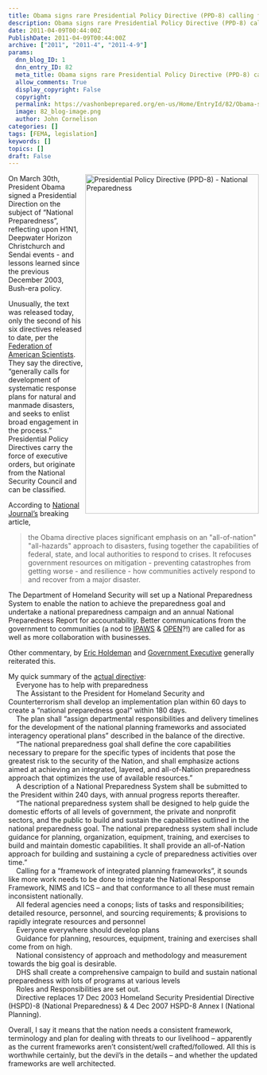 ```yaml
---
title: Obama signs rare Presidential Policy Directive (PPD-8) calling for National Preparedness Goal & System
description: Obama signs rare Presidential Policy Directive (PPD-8) calling for National Preparedness Goal & System
date: 2011-04-09T00:44:00Z
PublishDate: 2011-04-09T00:44:00Z
archive: ["2011", "2011-4", "2011-4-9"]
params:
  dnn_blog_ID: 1
  dnn_entry_ID: 82
  meta_title: Obama signs rare Presidential Policy Directive (PPD-8) calling for National Preparedness Goal & System
  allow_comments: True
  display_copyright: False
  copyright:
  permalink: https://vashonbeprepared.org/en-us/Home/EntryId/82/Obama-signs-rare-Presidential-Policy-Directive-PPD-8-calling-for-National-Preparedness-Goal-amp-System
  image: 82_blog-image.png
  author: John Cornelison
categories: []
tags: [FEMA, legislation]
keywords: []
topics: []
draft: False
---
```


<p><a href="http://www.fas.org/irp/offdocs/ppd/ppd-8.pdf"><img title="Presidential Policy Directive (PPD-8) - National Preparedness" border="0" alt="Presidential Policy Directive (PPD-8) - National Preparedness" align="right" width="349" height="683" style="background-image: none; border-bottom: 0px; border-left: 0px; padding-left: 0px; padding-right: 0px; display: inline; float: right; border-top: 0px; border-right: 0px; padding-top: 0px" src="./images/82/Windows-Live-Writer-07302e7ea1f4_E81C-Presidential_Policy_Directive_(PPD-8)_-_National_Preparedness_3.jpg" /></a>On March 30th, President Obama signed a Presidential Direction on the subject of “National Preparedness”, reflecting upon H1N1, Deepwater Horizon Christchurch and Sendai events - and lessons learned since the previous December 2003, Bush-era policy.&#160;</p>
<p>Unusually, the text was released today, only the second of his six directives released to date, per the <a target="_blank" href="http://www.fas.org/blog/secrecy/2011/04/ppd-8.html">Federation of American Scientists</a>. They say the directive, “generally calls for development of systematic response plans for natural and manmade disasters, and seeks to enlist broad engagement in the process.” Presidential Policy Directives carry the force of executive orders, but originate from the National Security Council and can be classified.</p>
<p>According to <a target="_blank" href="http://www.nationaljournal.com/whitehouse/obama-signs-policy-directive-on-preparedness-20110405">National Journal’s</a> breaking article,</p>
<blockquote>
<p>the Obama directive places significant emphasis on an "all-of-nation" "all-hazards" approach to disasters, fusing together the capabilities of federal, state, and local authorities to respond to crises. It refocuses government resources on mitigation - preventing catastrophes from getting worse - and resilience - how communities actively respond to and recover from a major disaster.</p>
</blockquote>
<p>The Department of Homeland Security will set up a National Preparedness System to enable the nation to achieve the preparedness goal and undertake a national preparedness campaign and an annual National Preparedness Report for accountability. Better communications from the government to communities (a nod to <a target="_blank" href="http://www.fema.gov/about/programs/disastermanagement/index.shtm">IPAWS</a> &amp; <a target="_blank" href="http://www.fema.gov/emergency/ipaws/aggregator.shtm#1">OPEN</a>?!) are called for as well as more collaboration with businesses.</p>
<p>Other commentary, by <a target="_blank" href="http://www.emergencymgmt.com/emergency-blogs/disaster-zone/obama-signs-policy-directive-on-preparedness-040611.html">Eric Holdeman</a> and <a target="_blank" href="http://www.govexec.com/dailyfed/0411/040611emergency-response.htm">Government Executive</a> generally reiterated this.</p>
<p>My quick summary of the <a target="_blank" href="http://www.fas.org/irp/offdocs/ppd/ppd-8.pdf">actual directive</a>: <br />
<img align="middle" alt="" src="http://www.dotnetscraps.com/samples/bullets/022.gif" />&#160;&#160;&#160; Everyone has to help with preparedness <br />
<img align="middle" alt="" src="http://www.dotnetscraps.com/samples/bullets/022.gif" />&#160;&#160;&#160; The Assistant to the President for Homeland Security and Counterterrorism shall develop an implementation plan within 60 days to create a “national preparedness goal” within 180 days. <br />
<img align="middle" alt="" src="http://www.dotnetscraps.com/samples/bullets/022.gif" />&#160;&#160;&#160; The plan shall “assign departmental responsibilities and delivery timelines for the development of the national planning frameworks and associated interagency operational plans” described in the balance of the directive. <br />
<img align="middle" alt="" src="http://www.dotnetscraps.com/samples/bullets/022.gif" />&#160;&#160;&#160; “The national preparedness goal shall define the core capabilities necessary to prepare for the specific types of incidents that pose the greatest risk to the security of the Nation, and shall emphasize actions aimed at achieving an integrated, layered, and all-of-Nation preparedness approach that optimizes the use of available resources.” <br />
<img align="middle" alt="" src="http://www.dotnetscraps.com/samples/bullets/022.gif" />&#160;&#160;&#160; A description of a National Preparedness System shall be submitted to the President within 240 days, with annual progress reports thereafter. <br />
<img align="middle" alt="" src="http://www.dotnetscraps.com/samples/bullets/022.gif" />&#160;&#160;&#160; “The national preparedness system shall be designed to help guide the domestic efforts of all levels of government, the private and nonprofit sectors, and the public to build and sustain the capabilities outlined in the national preparedness goal. The national preparedness system shall include guidance for planning, organization, equipment, training, and exercises to build and maintain domestic capabilities. It shall provide an all-of-Nation approach for building and sustaining a cycle of preparedness activities over time.” <br />
<img align="middle" alt="" src="http://www.dotnetscraps.com/samples/bullets/022.gif" />&#160;&#160;&#160; Calling for a “framework of integrated planning frameworks”, it sounds like more work needs to be done to integrate the National Response Framework, NIMS and ICS – and that conformance to all these must remain inconsistent nationally. <br />
<img align="middle" alt="" src="http://www.dotnetscraps.com/samples/bullets/022.gif" />&#160;&#160;&#160; All federal agencies need a conops; lists of tasks and responsibilities; detailed resource, personnel, and sourcing requirements; &amp; provisions to rapidly integrate resources and personnel <br />
<img align="middle" alt="" src="http://www.dotnetscraps.com/samples/bullets/022.gif" />&#160;&#160;&#160; Everyone everywhere should develop plans <br />
<img align="middle" alt="" src="http://www.dotnetscraps.com/samples/bullets/022.gif" />&#160;&#160;&#160; Guidance for planning, resources, equipment, training and exercises shall come from on high. <br />
<img align="middle" alt="" src="http://www.dotnetscraps.com/samples/bullets/022.gif" />&#160;&#160;&#160; National consistency of approach and methodology and measurement towards the big goal is desirable. <br />
<img align="middle" alt="" src="http://www.dotnetscraps.com/samples/bullets/022.gif" />&#160;&#160;&#160; DHS shall create a comprehensive campaign to build and sustain national preparedness with lots of programs at various levels <br />
<img align="middle" alt="" src="http://www.dotnetscraps.com/samples/bullets/022.gif" />&#160;&#160;&#160; Roles and Responsibilities are set out. <br />
<img align="middle" alt="" src="http://www.dotnetscraps.com/samples/bullets/022.gif" />&#160;&#160;&#160; Directive replaces 17 Dec 2003 Homeland Security Presidential Directive (HSPD)-8 (National Preparedness) &amp; 4 Dec 2007 HSPD-8 Annex I (National Planning).</p>
<p>Overall, I say it means that the nation needs a consistent framework, terminology and plan for dealing with threats to our livelihood – apparently as the current frameworks aren’t consistent/well crafted/followed. All this is worthwhile certainly, but the devil’s in the details – and whether the updated frameworks are well architected.</p>
